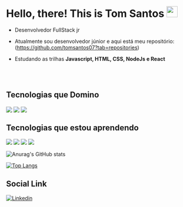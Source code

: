 <h1> Hello, there! This is Tom Santos <img src="https://raw.githubusercontent.com/kaueMarques/kaueMarques/master/hi.gif" width="30px"></h1>

- Desenvolvedor FullStack jr

- Atualmente sou desenvolvedor júnior e aqui está meu repositório: (https://github.com/tomsantos07?tab=repositories)

- Estudando as trilhas **Javascript, HTML, CSS, NodeJs e React**

<br><br>

## Tecnologias que Domino
<img align="center" src="https://img.shields.io/badge/HTML5-E34F26?style=for-the-badge&logo=html5&logoColor=white">
<img align="center" src="https://img.shields.io/badge/CSS3-1572B6?style=for-the-badge&logo=css3&logoColor=white">
<img align="center" src="https://img.shields.io/badge/JavaScript-323330?style=for-the-badge&logo=javascript&logoColor=F7DF1E">

## Tecnologias que estou aprendendo
<img src="https://img.shields.io/badge/Bootstrap-563D7C?style=for-the-badge&logo=bootstrap&logoColor=white">
<img src="https://img.shields.io/badge/React-20232A?style=for-the-badge&logo=react&logoColor=61DAFB">
<img src="https://img.shields.io/badge/Node.js-43853D?style=for-the-badge&logo=node.js&logoColor=white">
<img src="https://img.shields.io/badge/MongoDB-4EA94B?style=for-the-badge&logo=mongodb&logoColor=white">

![Anurag's GitHub stats](https://github-readme-stats.vercel.app/api?username=tomsantos07&show_icons=true&theme=radical)

[![Top Langs](https://github-readme-stats.vercel.app/api/top-langs/?username=tomsantos07&layout=compact&theme=radical)](https://github.com/anuraghazra/github-readme-stats)

## Social Link <br>
[![Linkedin](https://img.shields.io/badge/LinkedIn-0077B5?style=for-the-badge&logo=linkedin&logoColor=white)](https://www.linkedin.com/in/tomsantos07/) 
